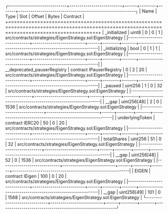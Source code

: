 
╭-----------------------------+--------------------------+------+--------+-------+----------------------------------------------------------╮
| Name                        | Type                     | Slot | Offset | Bytes | Contract                                                 |
+===========================================================================================================================================+
| _initialized                | uint8                    | 0    | 0      | 1     | src/contracts/strategies/EigenStrategy.sol:EigenStrategy |
|-----------------------------+--------------------------+------+--------+-------+----------------------------------------------------------|
| _initializing               | bool                     | 0    | 1      | 1     | src/contracts/strategies/EigenStrategy.sol:EigenStrategy |
|-----------------------------+--------------------------+------+--------+-------+----------------------------------------------------------|
| __deprecated_pauserRegistry | contract IPauserRegistry | 0    | 2      | 20    | src/contracts/strategies/EigenStrategy.sol:EigenStrategy |
|-----------------------------+--------------------------+------+--------+-------+----------------------------------------------------------|
| _paused                     | uint256                  | 1    | 0      | 32    | src/contracts/strategies/EigenStrategy.sol:EigenStrategy |
|-----------------------------+--------------------------+------+--------+-------+----------------------------------------------------------|
| __gap                       | uint256[48]              | 2    | 0      | 1536  | src/contracts/strategies/EigenStrategy.sol:EigenStrategy |
|-----------------------------+--------------------------+------+--------+-------+----------------------------------------------------------|
| underlyingToken             | contract IERC20          | 50   | 0      | 20    | src/contracts/strategies/EigenStrategy.sol:EigenStrategy |
|-----------------------------+--------------------------+------+--------+-------+----------------------------------------------------------|
| totalShares                 | uint256                  | 51   | 0      | 32    | src/contracts/strategies/EigenStrategy.sol:EigenStrategy |
|-----------------------------+--------------------------+------+--------+-------+----------------------------------------------------------|
| __gap                       | uint256[48]              | 52   | 0      | 1536  | src/contracts/strategies/EigenStrategy.sol:EigenStrategy |
|-----------------------------+--------------------------+------+--------+-------+----------------------------------------------------------|
| EIGEN                       | contract IEigen          | 100  | 0      | 20    | src/contracts/strategies/EigenStrategy.sol:EigenStrategy |
|-----------------------------+--------------------------+------+--------+-------+----------------------------------------------------------|
| __gap                       | uint256[49]              | 101  | 0      | 1568  | src/contracts/strategies/EigenStrategy.sol:EigenStrategy |
╰-----------------------------+--------------------------+------+--------+-------+----------------------------------------------------------╯


